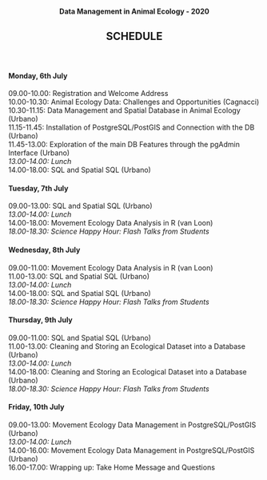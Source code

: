 #### <p align="center">Data Management in Animal Ecology - 2020</p>  

## <p align="center">SCHEDULE</p>  

&nbsp;

#### Monday, 6th July  

09.00-10.00: Registration and Welcome Address  
10.00-10.30: Animal Ecology Data: Challenges and Opportunities (Cagnacci)  
10.30-11.15: Data Management and Spatial Database in Animal Ecology (Urbano)  
11.15-11.45: Installation of PostgreSQL/PostGIS and Connection with the DB (Urbano)  
11.45-13.00: Exploration of the main DB Features through the pgAdmin Interface (Urbano)  
*13.00-14.00: Lunch*  
14.00-18.00: SQL and Spatial SQL (Urbano)  

#### Tuesday, 7th July  

09.00-13.00: SQL and Spatial SQL (Urbano)  
*13.00-14.00: Lunch*  
14.00-18.00: Movement Ecology Data Analysis in R (van Loon)  
*18.00-18.30: Science Happy Hour: Flash Talks from Students*  

#### Wednesday, 8th July  

09.00-11.00: Movement Ecology Data Analysis in R (van Loon)  
11.00-13.00: SQL and Spatial SQL (Urbano)  
*13.00-14.00: Lunch*  
14.00-18.00: SQL and Spatial SQL (Urbano)  
*18.00-18.30: Science Happy Hour: Flash Talks from Students*  

#### Thursday, 9th July  

09.00-11.00: SQL and Spatial SQL (Urbano)  
11.00-13.00: Cleaning and Storing an Ecological Dataset into a Database (Urbano)  
*13.00-14.00: Lunch*  
14.00-18.00: Cleaning and Storing an Ecological Dataset into a Database (Urbano)  
*18.00-18.30: Science Happy Hour: Flash Talks from Students*  

#### Friday, 10th July

09.00-13.00: Movement Ecology Data Management in PostgreSQL/PostGIS (Urbano)  
*13.00-14.00: Lunch*  
14.00-16.00: Movement Ecology Data Management in PostgreSQL/PostGIS (Urbano)  
16.00-17.00: Wrapping up: Take Home Message and Questions  
